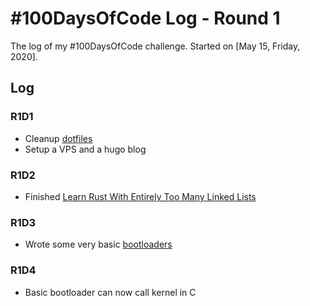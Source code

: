 # #100DaysOfCode Log - Round 1

The log of my #100DaysOfCode challenge. Started on [May 15, Friday, 2020].

## Log

### R1D1 

- Cleanup [dotfiles](https://github.com/0xAB41/dotfiles)
- Setup a VPS and a hugo blog

### R1D2
- Finished [Learn Rust With Entirely Too Many Linked Lists](https://rust-unofficial.github.io/too-many-lists/)

### R1D3
- Wrote some very basic [bootloaders](https://github.com/0xAB41/bootloaders)

### R1D4
- Basic bootloader can now call kernel in C
